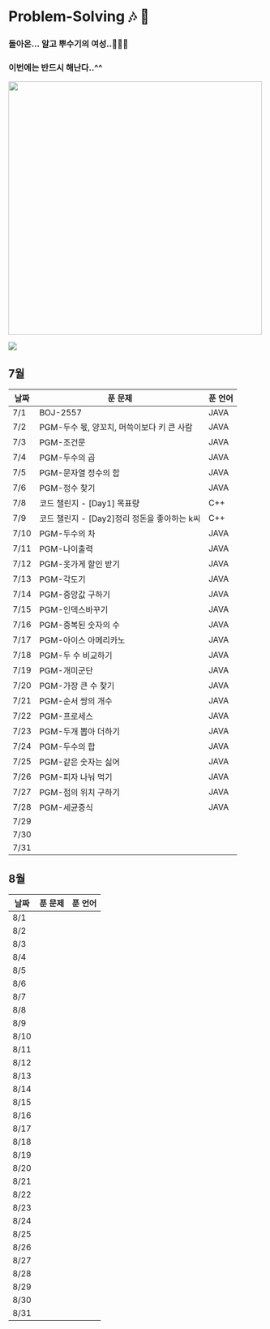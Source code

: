 # Problem-Solving 🎶 🎵

### 돌아온... 알고 뿌수기의 여성..👩🏻‍🎤

### 이번에는 반드시 해난다..^^

<img width="500" src="https://github.com/OneDay-OneAlgorithm/ChoiSeohyeon/assets/104755384/df19c92b-2998-4343-9ecb-f6bdf6b4ed79" />

![](https://api.mosu.blog/OneDay-OneAlgorithm/ChoiSeohyeon?since=2024-07-01&until=2024-08-31)

## 7월

| 날짜 | 푼 문제                                      | 푼 언어 |
| ---- | -------------------------------------------- | ------- |
| 7/1  | BOJ-2557                                     | JAVA    |
| 7/2  | PGM-두수 몫, 양꼬치, 머쓱이보다 키 큰 사람   | JAVA    |
| 7/3  | PGM-조건문                                   | JAVA    |
| 7/4  | PGM-두수의 곱                                | JAVA    |
| 7/5  | PGM-문자열 정수의 합                         | JAVA    |
| 7/6  | PGM-정수 찾기                                | JAVA    |
| 7/8  | 코드 챌린지 - [Day1] 목표량                  | C++     |
| 7/9  | 코드 챌린지 - [Day2]정리 정돈을 좋아하는 k씨 | C++     |
| 7/10 | PGM-두수의 차                                | JAVA    |
| 7/11 | PGM-나이출력                                 | JAVA    |
| 7/12 | PGM-옷가게 할인 받기                         | JAVA    |
| 7/13 | PGM-각도기                                   | JAVA    |
| 7/14 | PGM-중앙값 구하기                            | JAVA    |
| 7/15 | PGM-인덱스바꾸기                             | JAVA    |
| 7/16 | PGM-중복된 숫자의 수                         | JAVA    |
| 7/17 | PGM-아이스 아메리카노                        | JAVA    |
| 7/18 | PGM-두 수 비교하기                           | JAVA    |
| 7/19 | PGM-개미군단                                 | JAVA    |
| 7/20 | PGM-가장 큰 수 찾기                          | JAVA    |
| 7/21 | PGM-순서 쌍의 개수                           | JAVA    |
| 7/22 | PGM-프로세스                                 | JAVA    |
| 7/23 | PGM-두개 뽑아 더하기                         | JAVA    |
| 7/24 | PGM-두수의 합                                | JAVA    |
| 7/25 | PGM-같은 숫자는 싫어                         | JAVA    |
| 7/26 | PGM-피자 나눠 먹기                           | JAVA    |
| 7/27 | PGM-점의 위치 구하기                         | JAVA    |
| 7/28 | PGM-세균증식                                 | JAVA    |
| 7/29 |                                              |         |
| 7/30 |                                              |         |
| 7/31 |                                              |         |

## 8월

| 날짜 | 푼 문제 | 푼 언어 |
| ---- | ------- | ------- |
| 8/1  |         |         |
| 8/2  |         |         |
| 8/3  |         |         |
| 8/4  |         |         |
| 8/5  |         |         |
| 8/6  |         |         |
| 8/7  |         |         |
| 8/8  |         |         |
| 8/9  |         |         |
| 8/10 |         |         |
| 8/11 |         |         |
| 8/12 |         |         |
| 8/13 |         |         |
| 8/14 |         |         |
| 8/15 |         |         |
| 8/16 |         |         |
| 8/17 |         |         |
| 8/18 |         |         |
| 8/19 |         |         |
| 8/20 |         |         |
| 8/21 |         |         |
| 8/22 |         |         |
| 8/23 |         |         |
| 8/24 |         |         |
| 8/25 |         |         |
| 8/26 |         |         |
| 8/27 |         |         |
| 8/28 |         |         |
| 8/29 |         |         |
| 8/30 |         |         |
| 8/31 |         |         |
